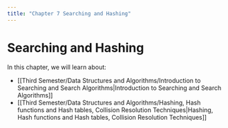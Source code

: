 ```yaml
---
title: "Chapter 7 Searching and Hashing"
---
```

# Searching and Hashing

In this chapter, we will learn about:
- [[Third Semester/Data Structures and Algorithms/Introduction to Searching and Search Algorithms|Introduction to Searching and Search Algorithms]]
- [[Third Semester/Data Structures and Algorithms/Hashing, Hash functions and Hash tables, Collision Resolution Techniques|Hashing, Hash functions and Hash tables, Collision Resolution Techniques]]